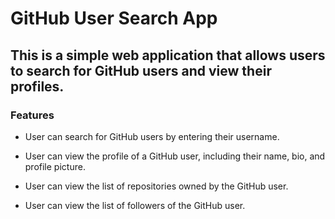 # GitHub User Search App

## This is a simple web application that allows users to search for GitHub users and view their profiles.

### Features

* User can search for GitHub users by entering their username.

* User can view the profile of a GitHub user, including their name, bio, and profile picture.

* User can view the list of repositories owned by the GitHub user.

* User can view the list of followers of the GitHub user.
